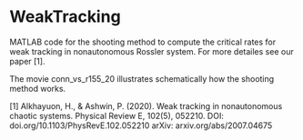 # WeakTracking
MATLAB code for the shooting method to compute the critical rates for weak tracking in nonautonomous Rossler system. For more detailes see our paper [1]. 

The movie conn_vs_r155_20 illustrates schematically how the shooting method works.


[1] Alkhayuon, H., & Ashwin, P. (2020). Weak tracking in nonautonomous chaotic systems. Physical Review E, 102(5), 052210.
DOI: doi.org/10.1103/PhysRevE.102.052210
arXiv: arxiv.org/abs/2007.04675

